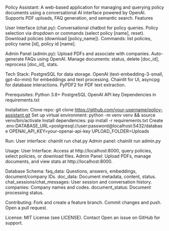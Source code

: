 Policy Assistant:
A web-based application for managing and querying policy documents using a conversational AI interface powered by OpenAI. Supports PDF uploads, FAQ generation, and semantic search.
Features

User Interface (chat.py):
Conversational chatbot for policy queries.
Policy selection via dropdown or commands (select policy [name], reset).
Download policies (download [policy_name]).
Commands: list policies, policy name [id], policy id [name].


Admin Panel (admin.py):
Upload PDFs and associate with companies.
Auto-generate FAQs using OpenAI.
Manage documents: status, delete [doc_id], reprocess [doc_id], stats.


Tech Stack:
PostgreSQL for data storage.
OpenAI (text-embedding-3-small, gpt-4o-mini) for embeddings and text processing.
Chainlit for UI, asyncpg for database interactions.
PyPDF2 for PDF text extraction.



Prerequisites:
Python 3.8+
PostgreSQL
OpenAI API key
Dependencies in requirements.txt

Installation:
Clone repo: git clone https://github.com/your-username/policy-assistant.git
Set up virtual environment: python -m venv venv && source venv/bin/activate
Install dependencies: pip install -r requirements.txt
Create .env:DATABASE_URL=postgresql://user:password@localhost:5432/database
OPENAI_API_KEY=your-openai-api-key
UPLOAD_FOLDER=Uploads


Run:
User interface: chainlit run chat.py
Admin panel: chainlit run admin.py



Usage:
User Interface: Access at http://localhost:8000, query policies, select policies, or download files.
Admin Panel: Upload PDFs, manage documents, and view stats at http://localhost:8000.

Database Schema:
faq_data: Questions, answers, embeddings, document/company IDs.
doc_data: Document metadata, content, status.
chat_sessions/chat_messages: User session and conversation history.
companies: Company names and codes.
document_status: Document processing status.

Contributing:
Fork and create a feature branch.
Commit changes and push.
Open a pull request.

License:
MIT License (see LICENSE).
Contact
Open an issue on GitHub for support.